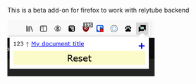 This is a beta add-on for firefox to work with relytube backend


![Defakatorg example](/doc/example.png)
